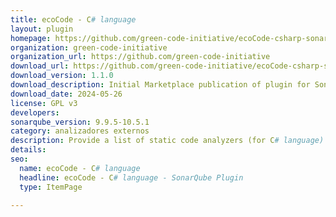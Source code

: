 ```yaml
---
title: ecoCode - C# language
layout: plugin
homepage: https://github.com/green-code-initiative/ecoCode-csharp-sonarqube
organization: green-code-initiative
organization_url: https://github.com/green-code-initiative
download_url: https://github.com/green-code-initiative/ecoCode-csharp-sonarqube/releases/download/1.1.0/ecocode-csharp-plugin-1.1.0.jar
download_version: 1.1.0
download_description: Initial Marketplace publication of plugin for SonarQube 9.9.5 LTS
download_date: 2024-05-26
license: GPL v3
developers: 
sonarqube_version: 9.9.5-10.5.1
category: analizadores externos
description: Provide a list of static code analyzers (for C# language) to highlight code structures that may have a negative ecological impact&#58; energy and resources over-consumption, "fatware", shortening terminals' lifespan, etc.
details: 
seo:
  name: ecoCode - C# language
  headline: ecoCode - C# language - SonarQube Plugin
  type: ItemPage

---
```

